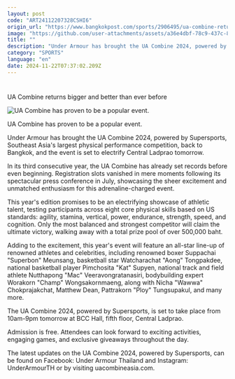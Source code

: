 ```yaml
---
layout: post
code: "ART24112207328CSHI6"
origin_url: "https://www.bangkokpost.com/sports/2906495/ua-combine-returns-bigger-and-better-than-ever-before"
image: "https://github.com/user-attachments/assets/a36e4dbf-78c9-437c-8c43-939b9b7b7210"
title: ""
description: "Under Armour has brought the UA Combine 2024, powered by Supersports, Southeast Asia"
category: "SPORTS"
language: "en"
date: 2024-11-22T07:37:02.209Z
---
```


# 

UA Combine returns bigger and better than ever before

![UA Combine has proven to be a popular event.](https://github.com/user-attachments/assets/0779555e-a6a7-47d7-91aa-ed7e0c5859eb)

UA Combine has proven to be a popular event.

Under Armour has brought the UA Combine 2024, powered by Supersports, Southeast Asia's largest physical performance competition, back to Bangkok, and the event is set to electrify Central Ladprao tomorrow.

In its third consecutive year, the UA Combine has already set records before even beginning. Registration slots vanished in mere moments following its spectacular press conference in July, showcasing the sheer excitement and unmatched enthusiasm for this adrenaline-charged event.

This year's edition promises to be an electrifying showcase of athletic talent, testing participants across eight core physical skills based on US standards: agility, stamina, vertical, power, endurance, strength, speed, and cognition. Only the most balanced and strongest competitor will claim the ultimate victory, walking away with a total prize pool of over 500,000 baht.

Adding to the excitement, this year's event will feature an all-star line-up of renowned athletes and celebrities, including renowned boxer Suppachai "Superbon" Meunsang, basketball star Watcharachat "Aong" Tongpakdee, national basketball player Pimchosita "Kat" Supyen, national track and field athlete Nutthapong "Mac" Veeravongratanasiri, bodybuilding expert Worakorn "Champ" Wongsakornmaeng, along with Nicha "Wawwa" Chokprajakchat, Matthew Dean, Pattrakorn "Ploy" Tungsupakul, and many more.

The UA Combine 2024, powered by Supersports, is set to take place from 10am-9pm tomorrow at BCC Hall, fifth floor, Central Ladprao.

Admission is free. Attendees can look forward to exciting activities, engaging games, and exclusive giveaways throughout the day.

The latest updates on the UA Combine 2024, powered by Supersports, can be found on Facebook: Under Armour Thailand and Instagram: UnderArmourTH or by visiting uacombineasia.com.